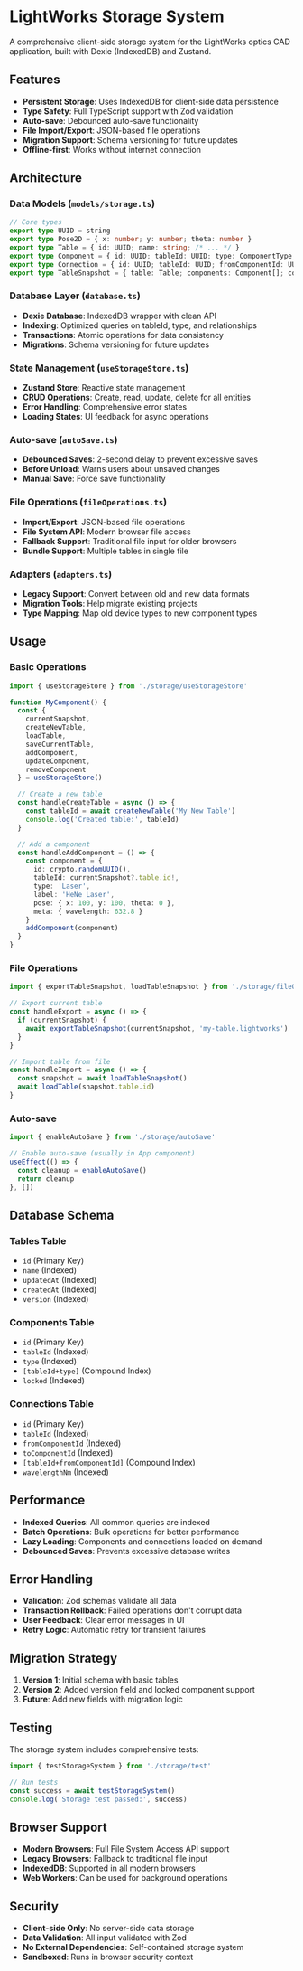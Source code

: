 # LightWorks Storage System

A comprehensive client-side storage system for the LightWorks optics CAD application, built with Dexie (IndexedDB) and Zustand.

## Features

- **Persistent Storage**: Uses IndexedDB for client-side data persistence
- **Type Safety**: Full TypeScript support with Zod validation
- **Auto-save**: Debounced auto-save functionality
- **File Import/Export**: JSON-based file operations
- **Migration Support**: Schema versioning for future updates
- **Offline-first**: Works without internet connection

## Architecture

### Data Models (`models/storage.ts`)

```typescript
// Core types
export type UUID = string
export type Pose2D = { x: number; y: number; theta: number }
export type Table = { id: UUID; name: string; /* ... */ }
export type Component = { id: UUID; tableId: UUID; type: ComponentType; /* ... */ }
export type Connection = { id: UUID; tableId: UUID; fromComponentId: UUID; /* ... */ }
export type TableSnapshot = { table: Table; components: Component[]; connections: Connection[] }
```

### Database Layer (`database.ts`)

- **Dexie Database**: IndexedDB wrapper with clean API
- **Indexing**: Optimized queries on tableId, type, and relationships
- **Transactions**: Atomic operations for data consistency
- **Migrations**: Schema versioning for future updates

### State Management (`useStorageStore.ts`)

- **Zustand Store**: Reactive state management
- **CRUD Operations**: Create, read, update, delete for all entities
- **Error Handling**: Comprehensive error states
- **Loading States**: UI feedback for async operations

### Auto-save (`autoSave.ts`)

- **Debounced Saves**: 2-second delay to prevent excessive saves
- **Before Unload**: Warns users about unsaved changes
- **Manual Save**: Force save functionality

### File Operations (`fileOperations.ts`)

- **Import/Export**: JSON-based file operations
- **File System API**: Modern browser file access
- **Fallback Support**: Traditional file input for older browsers
- **Bundle Support**: Multiple tables in single file

### Adapters (`adapters.ts`)

- **Legacy Support**: Convert between old and new data formats
- **Migration Tools**: Help migrate existing projects
- **Type Mapping**: Map old device types to new component types

## Usage

### Basic Operations

```typescript
import { useStorageStore } from './storage/useStorageStore'

function MyComponent() {
  const { 
    currentSnapshot, 
    createNewTable, 
    loadTable, 
    saveCurrentTable,
    addComponent,
    updateComponent,
    removeComponent 
  } = useStorageStore()

  // Create a new table
  const handleCreateTable = async () => {
    const tableId = await createNewTable('My New Table')
    console.log('Created table:', tableId)
  }

  // Add a component
  const handleAddComponent = () => {
    const component = {
      id: crypto.randomUUID(),
      tableId: currentSnapshot?.table.id!,
      type: 'Laser',
      label: 'HeNe Laser',
      pose: { x: 100, y: 100, theta: 0 },
      meta: { wavelength: 632.8 }
    }
    addComponent(component)
  }
}
```

### File Operations

```typescript
import { exportTableSnapshot, loadTableSnapshot } from './storage/fileOperations'

// Export current table
const handleExport = async () => {
  if (currentSnapshot) {
    await exportTableSnapshot(currentSnapshot, 'my-table.lightworks')
  }
}

// Import table from file
const handleImport = async () => {
  const snapshot = await loadTableSnapshot()
  await loadTable(snapshot.table.id)
}
```

### Auto-save

```typescript
import { enableAutoSave } from './storage/autoSave'

// Enable auto-save (usually in App component)
useEffect(() => {
  const cleanup = enableAutoSave()
  return cleanup
}, [])
```

## Database Schema

### Tables Table
- `id` (Primary Key)
- `name` (Indexed)
- `updatedAt` (Indexed)
- `createdAt` (Indexed)
- `version` (Indexed)

### Components Table
- `id` (Primary Key)
- `tableId` (Indexed)
- `type` (Indexed)
- `[tableId+type]` (Compound Index)
- `locked` (Indexed)

### Connections Table
- `id` (Primary Key)
- `tableId` (Indexed)
- `fromComponentId` (Indexed)
- `toComponentId` (Indexed)
- `[tableId+fromComponentId]` (Compound Index)
- `wavelengthNm` (Indexed)

## Performance

- **Indexed Queries**: All common queries are indexed
- **Batch Operations**: Bulk operations for better performance
- **Lazy Loading**: Components and connections loaded on demand
- **Debounced Saves**: Prevents excessive database writes

## Error Handling

- **Validation**: Zod schemas validate all data
- **Transaction Rollback**: Failed operations don't corrupt data
- **User Feedback**: Clear error messages in UI
- **Retry Logic**: Automatic retry for transient failures

## Migration Strategy

1. **Version 1**: Initial schema with basic tables
2. **Version 2**: Added version field and locked component support
3. **Future**: Add new fields with migration logic

## Testing

The storage system includes comprehensive tests:

```typescript
import { testStorageSystem } from './storage/test'

// Run tests
const success = await testStorageSystem()
console.log('Storage test passed:', success)
```

## Browser Support

- **Modern Browsers**: Full File System Access API support
- **Legacy Browsers**: Fallback to traditional file input
- **IndexedDB**: Supported in all modern browsers
- **Web Workers**: Can be used for background operations

## Security

- **Client-side Only**: No server-side data storage
- **Data Validation**: All input validated with Zod
- **No External Dependencies**: Self-contained storage system
- **Sandboxed**: Runs in browser security context
